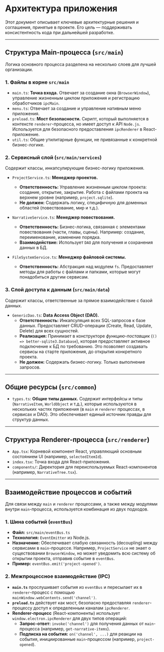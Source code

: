 # Архитектура приложения

Этот документ описывает ключевые архитектурные решения и соглашения, принятые в проекте. Его цель — поддерживать консистентность кода при дальнейшей разработке.

---

## Структура Main-процесса (`src/main`)

Логика основного процесса разделена на несколько слоев для лучшей организации.

### 1. Файлы в корне `src/main`

* `main.ts`: **Точка входа.** Отвечает за создание окна (`BrowserWindow`), управление жизненным циклом приложения и регистрацию обработчиков `ipcMain`.
* `menu.ts`: Отвечает за создание и управление нативным меню приложения.
* `preload.ts`: **Мост безопасности.** Скрипт, который выполняется в контексте `renderer`-процесса, но имеет доступ к API `Node.js`. Используется для безопасного предоставления `ipcRenderer` в React-приложение.
* `util.ts`: Общие утилитарные функции, не привязанные к конкретной бизнес-логике.

### 2. Сервисный слой (`src/main/services`)

Содержит классы, инкапсулирующие бизнес-логику приложения.

* `ProjectService.ts`: **Менеджер проектов.**
  * **Ответственность:** Управление жизненным циклом проекта: создание, открытие, закрытие. Работа с файлами проекта на верхнем уровне (например, `project.sqlite`).
  * **Не должен:** Содержать логику, специфичную для доменных областей (повествование, мир и т.д.).

* `NarrativeService.ts`: **Менеджер повествования.**
  * **Ответственность:** Бизнес-логика, связанная с элементами повествования (части, главы, сцены). Например: создание, переименование, изменение порядка.
  * **Взаимодействие:** Использует `DAO` для получения и сохранения данных в БД.

* `FileSystemService.ts`: **Менеджер файловой системы.**
  * **Ответственность:** Абстракция над модулем `fs`. Предоставляет методы для работы с файлами и папками, которые могут понадобиться другим сервисам.

### 3. Слой доступа к данным (`src/main/data`)

Содержит классы, ответственные за прямое взаимодействие с базой данных.

* `GenericDao.ts`: **Data Access Object (DAO).**
  * **Ответственность:** Инкапсуляция всех SQL-запросов к базе данных. Предоставляет CRUD-операции (Create, Read, Update, Delete) для всех сущностей.
  * **Реализация:** Принимает в конструкторе *функцию-поставщик* (`() => better-sqlite3.Database`), которая предоставляет активное подключение к БД по требованию. Это позволяет создавать сервисы на старте приложения, до открытия конкретного проекта.
  * **Не должен:** Содержать бизнес-логику. Только выполнение запросов.

---

## Общие ресурсы (`src/common`)

* `types.ts`: **Общие типы данных.** Содержит интерфейсы и типы (`NarrativeItem`, `WorldObject` и т.д.), которые используются в нескольких частях приложения (в `main` и `renderer` процессах, в сервисах и DAO). Это обеспечивает единый источник правды для структур данных.

---

## Структура Renderer-процесса (`src/renderer`)

* `App.tsx`: Корневой компонент React, управляющий основным состоянием UI (например, `selectedItemId`).
* `index.tsx`: Точка входа для React-приложения.
* `components/`: Директория для переиспользуемых React-компонентов (например, `NarrativeTree.tsx`).

---

## Взаимодействие процессов и событий

Для связи между `main` и `renderer` процессами, а также между модулями внутри `main`-процесса, используется комбинация из двух подходов.

### 1. Шина событий (`eventBus`)

* **Файл:** `src/main/eventBus.ts`
* **Технология:** `EventEmitter` из Node.js.
* **Назначение:** Обеспечивает слабую связанность (decoupling) между сервисами в `main`-процессе. Например, `ProjectService` не знает о существовании `BrowserWindow`, но может уведомить всю систему об открытии проекта, отправив событие в `eventBus`.
* **Пример:** `eventBus.emit('project-opened')`.

### 2. Межпроцессное взаимодействие (IPC)

* **`main.ts`** прослушивает события из `eventBus` и пересылает их в `renderer`-процесс с помощью `mainWindow.webContents.send('channel')`.
* **`preload.ts`** действует как мост, безопасно предоставляя `renderer`-процессу доступ к определенным каналам `ipcRenderer`.
* **Renderer-процесс** (React-компоненты) использует `window.electron.ipcRenderer` для двух типов операций:
  * **Запрос-ответ:** `invoke('channel')` для получения данных от `main`-процесса (например, `get-narrative-items`).
  * **Подписка на события:** `on('channel', ...)` для реакции на события, инициированные `main`-процессом (например, `project-opened`).
